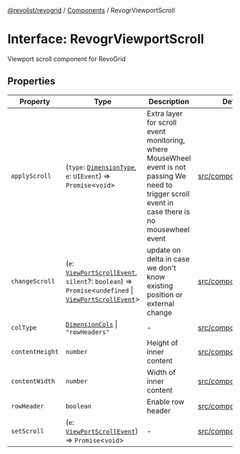 [@revolist/revogrid](README.md) / [Components](Namespace.Components.md) / RevogrViewportScroll

# Interface: RevogrViewportScroll

Viewport scroll component for RevoGrid

## Properties

| Property | Type | Description | Defined in |
| ------ | ------ | ------ | ------ |
| `applyScroll` | (`type`: [`DimensionType`](TypeAlias.DimensionType.md), `e`: `UIEvent`) => `Promise`\<`void`\> | Extra layer for scroll event monitoring, where MouseWheel event is not passing We need to trigger scroll event in case there is no mousewheel event | [src/components.d.ts:683](https://github.com/revolist/revogrid/blob/834ef2bcc7d11d36bb9e66716a7f07087a633494/src/components.d.ts#L683) |
| `changeScroll` | (`e`: [`ViewPortScrollEvent`](TypeAlias.ViewPortScrollEvent.md), `silent`?: `boolean`) => `Promise`\<`undefined` \| [`ViewPortScrollEvent`](TypeAlias.ViewPortScrollEvent.md)\> | update on delta in case we don't know existing position or external change | [src/components.d.ts:688](https://github.com/revolist/revogrid/blob/834ef2bcc7d11d36bb9e66716a7f07087a633494/src/components.d.ts#L688) |
| `colType` | [`DimensionCols`](TypeAlias.DimensionCols.md) \| `"rowHeaders"` | - | [src/components.d.ts:689](https://github.com/revolist/revogrid/blob/834ef2bcc7d11d36bb9e66716a7f07087a633494/src/components.d.ts#L689) |
| `contentHeight` | `number` | Height of inner content | [src/components.d.ts:693](https://github.com/revolist/revogrid/blob/834ef2bcc7d11d36bb9e66716a7f07087a633494/src/components.d.ts#L693) |
| `contentWidth` | `number` | Width of inner content | [src/components.d.ts:697](https://github.com/revolist/revogrid/blob/834ef2bcc7d11d36bb9e66716a7f07087a633494/src/components.d.ts#L697) |
| `rowHeader` | `boolean` | Enable row header | [src/components.d.ts:701](https://github.com/revolist/revogrid/blob/834ef2bcc7d11d36bb9e66716a7f07087a633494/src/components.d.ts#L701) |
| `setScroll` | (`e`: [`ViewPortScrollEvent`](TypeAlias.ViewPortScrollEvent.md)) => `Promise`\<`void`\> | - | [src/components.d.ts:702](https://github.com/revolist/revogrid/blob/834ef2bcc7d11d36bb9e66716a7f07087a633494/src/components.d.ts#L702) |
